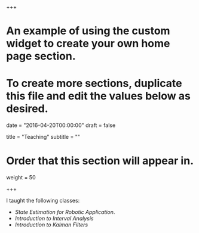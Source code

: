 +++
# An example of using the custom widget to create your own home page section.
# To create more sections, duplicate this file and edit the values below as desired.

date = "2016-04-20T00:00:00"
draft = false

title = "Teaching"
subtitle = ""

# Order that this section will appear in.
weight = 50

+++

I taught the following classes:

- *State Estimation for Robotic Application*.
- *Introduction to Interval Analysis*
- *Introduction to Kalman Filters* 

